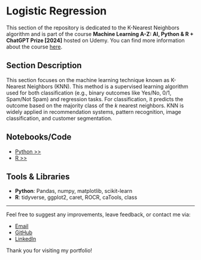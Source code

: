 # Logistic Regression

This section of the repository is dedicated to the K-Nearest Neighbors algorithm and is part of the course **Machine Learning A-Z: AI, Python & R + ChatGPT Prize [2024]** hosted on Udemy. You can find more information about the course [here](https://www.udemy.com/course/machinelearning).

## Section Description

This section focuses on the machine learning technique known as K-Nearest Neighbors (KNN). This method is a supervised learning algorithm used for both classification (e.g., binary outcomes like Yes/No, 0/1, Spam/Not Spam) and regression tasks. For classification, it predicts the outcome based on the majority class of the  $k$ nearest neighbors. KNN is widely applied in recommendation systems, pattern recognition, image classification, and customer segmentation.

## Notebooks/Code

+ [Python >>](./01_Python/knn_py.ipynb)
+ [R >>](./02_R/knn_r.ipynb)

## Tools & Libraries

+ **Python**: Pandas, numpy, matplotlib, scikit-learn
+ **R**: tidyverse, ggplot2, caret, ROCR, caTools, class

---

Feel free to suggest any improvements, leave feedback, or contact me via:
- [Email](mailto:daluchki@gmail.com)
- [GitHub](https://github.com/daluchkin)
- [LinkedIn](https://www.linkedin.com/in/dmitry-luchkin/)

Thank you for visiting my portfolio!

